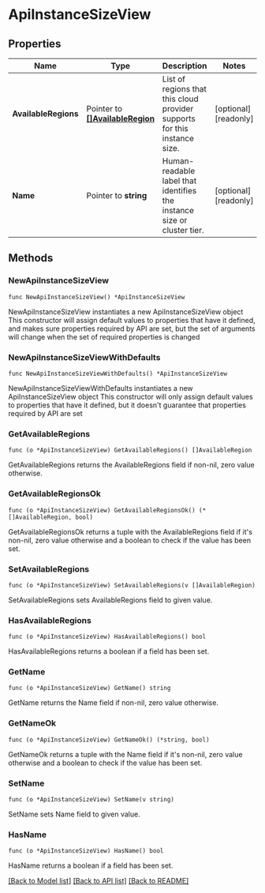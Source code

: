 # ApiInstanceSizeView

## Properties

Name | Type | Description | Notes
------------ | ------------- | ------------- | -------------
**AvailableRegions** | Pointer to [**[]AvailableRegion**](AvailableRegion.md) | List of regions that this cloud provider supports for this instance size. | [optional] [readonly] 
**Name** | Pointer to **string** | Human-readable label that identifies the instance size or cluster tier. | [optional] [readonly] 

## Methods

### NewApiInstanceSizeView

`func NewApiInstanceSizeView() *ApiInstanceSizeView`

NewApiInstanceSizeView instantiates a new ApiInstanceSizeView object
This constructor will assign default values to properties that have it defined,
and makes sure properties required by API are set, but the set of arguments
will change when the set of required properties is changed

### NewApiInstanceSizeViewWithDefaults

`func NewApiInstanceSizeViewWithDefaults() *ApiInstanceSizeView`

NewApiInstanceSizeViewWithDefaults instantiates a new ApiInstanceSizeView object
This constructor will only assign default values to properties that have it defined,
but it doesn't guarantee that properties required by API are set

### GetAvailableRegions

`func (o *ApiInstanceSizeView) GetAvailableRegions() []AvailableRegion`

GetAvailableRegions returns the AvailableRegions field if non-nil, zero value otherwise.

### GetAvailableRegionsOk

`func (o *ApiInstanceSizeView) GetAvailableRegionsOk() (*[]AvailableRegion, bool)`

GetAvailableRegionsOk returns a tuple with the AvailableRegions field if it's non-nil, zero value otherwise
and a boolean to check if the value has been set.

### SetAvailableRegions

`func (o *ApiInstanceSizeView) SetAvailableRegions(v []AvailableRegion)`

SetAvailableRegions sets AvailableRegions field to given value.

### HasAvailableRegions

`func (o *ApiInstanceSizeView) HasAvailableRegions() bool`

HasAvailableRegions returns a boolean if a field has been set.

### GetName

`func (o *ApiInstanceSizeView) GetName() string`

GetName returns the Name field if non-nil, zero value otherwise.

### GetNameOk

`func (o *ApiInstanceSizeView) GetNameOk() (*string, bool)`

GetNameOk returns a tuple with the Name field if it's non-nil, zero value otherwise
and a boolean to check if the value has been set.

### SetName

`func (o *ApiInstanceSizeView) SetName(v string)`

SetName sets Name field to given value.

### HasName

`func (o *ApiInstanceSizeView) HasName() bool`

HasName returns a boolean if a field has been set.


[[Back to Model list]](../README.md#documentation-for-models) [[Back to API list]](../README.md#documentation-for-api-endpoints) [[Back to README]](../README.md)



